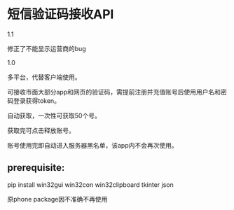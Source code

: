 # 短信验证码接收API

1.1

修正了不能显示运营商的bug


1.0

多平台，代替客户端使用。


可接收市面大部分app和网页的验证码，需提前注册并充值账号后使用用户名和密码登录获得token。


自动获取，一次性可获取50个号。


获取完可点击释放账号。


账号使用完即自动进入服务器黑名单，该app内不会再次使用。



 
## prerequisite:

pip install win32gui win32con win32clipboard tkinter json

原phone package因不准确不再使用
 
